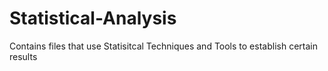 # Statistical-Analysis
Contains files that use Statisitcal Techniques and Tools to establish certain results
